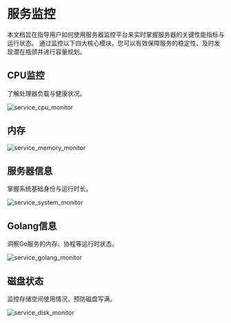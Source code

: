 # 服务监控

本文档旨在指导用户如何使用服务器监控平台来实时掌握服务器的关键性能指标与运行状态。
通过监控以下四大核心模块，您可以有效保障服务的稳定性、及时发现潜在瓶颈并进行容量规划。

## CPU监控

了解处理器负载与健康状况。

![service_cpu_monitor](/assets/img/monitor/cpu.png)

## 内存

![service_memory_monitor](/assets/img/monitor/memory.png)


## 服务器信息

掌握系统基础身份与运行时长。

![service_system_monitor](/assets/img/monitor/system.png)

## Golang信息

洞察Go服务的内存、协程等运行时状态。

![service_golang_monitor](/assets/img/monitor/golang.png)

## 磁盘状态

监控存储空间使用情况，预防磁盘写满。

![service_disk_monitor](/assets/img/monitor/disk.png)